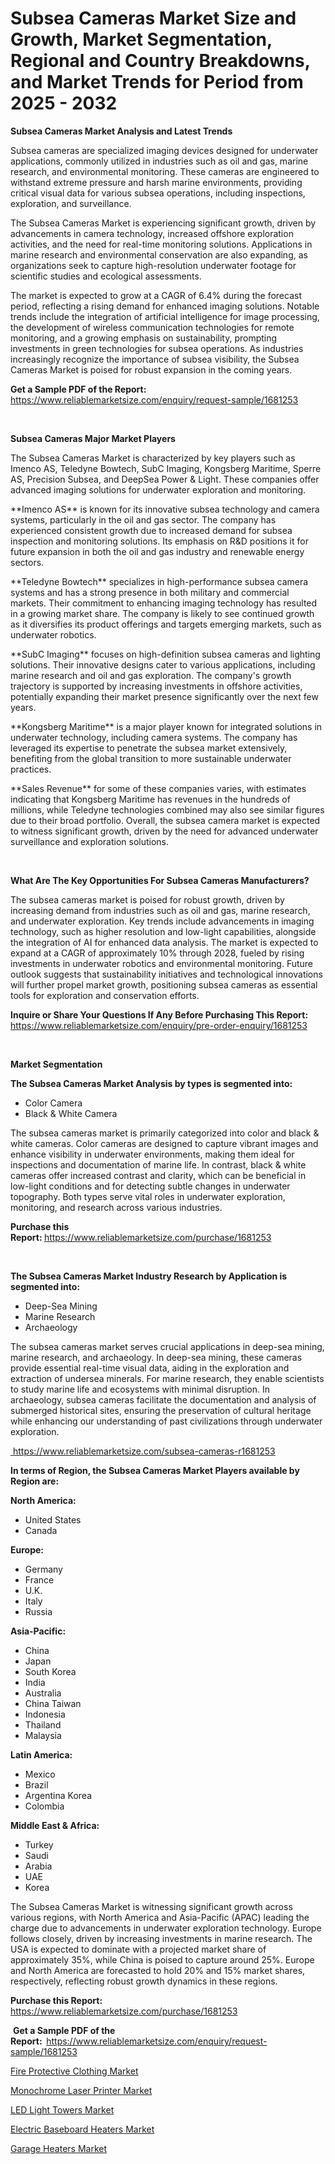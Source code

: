 <p><h1>Subsea Cameras Market Size and Growth, Market Segmentation, Regional and Country Breakdowns, and Market Trends for Period from 2025 -  2032</h1></p><p><strong>Subsea Cameras Market Analysis and Latest Trends</strong></p>
<p><p>Subsea cameras are specialized imaging devices designed for underwater applications, commonly utilized in industries such as oil and gas, marine research, and environmental monitoring. These cameras are engineered to withstand extreme pressure and harsh marine environments, providing critical visual data for various subsea operations, including inspections, exploration, and surveillance.</p><p>The Subsea Cameras Market is experiencing significant growth, driven by advancements in camera technology, increased offshore exploration activities, and the need for real-time monitoring solutions. Applications in marine research and environmental conservation are also expanding, as organizations seek to capture high-resolution underwater footage for scientific studies and ecological assessments.</p><p>The market is expected to grow at a CAGR of 6.4% during the forecast period, reflecting a rising demand for enhanced imaging solutions. Notable trends include the integration of artificial intelligence for image processing, the development of wireless communication technologies for remote monitoring, and a growing emphasis on sustainability, prompting investments in green technologies for subsea operations. As industries increasingly recognize the importance of subsea visibility, the Subsea Cameras Market is poised for robust expansion in the coming years.</p></p>
<p><strong>Get a Sample PDF of the Report:&nbsp;</strong> <a href="https://www.reliablemarketsize.com/enquiry/request-sample/1681253?utm_campaign=2115&utm_medium=2&utm_source=Github&utm_content=ia&utm_term=10042025&utm_id=subsea-cameras">https://www.reliablemarketsize.com/enquiry/request-sample/1681253</a></p>
<p>&nbsp;</p>
<p><strong>Subsea Cameras Major Market Players</strong></p>
<p><p>The Subsea Cameras Market is characterized by key players such as Imenco AS, Teledyne Bowtech, SubC Imaging, Kongsberg Maritime, Sperre AS, Precision Subsea, and DeepSea Power & Light. These companies offer advanced imaging solutions for underwater exploration and monitoring.</p><p>**Imenco AS** is known for its innovative subsea technology and camera systems, particularly in the oil and gas sector. The company has experienced consistent growth due to increased demand for subsea inspection and monitoring solutions. Its emphasis on R&D positions it for future expansion in both the oil and gas industry and renewable energy sectors.</p><p>**Teledyne Bowtech** specializes in high-performance subsea camera systems and has a strong presence in both military and commercial markets. Their commitment to enhancing imaging technology has resulted in a growing market share. The company is likely to see continued growth as it diversifies its product offerings and targets emerging markets, such as underwater robotics.</p><p>**SubC Imaging** focuses on high-definition subsea cameras and lighting solutions. Their innovative designs cater to various applications, including marine research and oil and gas exploration. The company's growth trajectory is supported by increasing investments in offshore activities, potentially expanding their market presence significantly over the next few years.</p><p>**Kongsberg Maritime** is a major player known for integrated solutions in underwater technology, including camera systems. The company has leveraged its expertise to penetrate the subsea market extensively, benefiting from the global transition to more sustainable underwater practices. </p><p>**Sales Revenue** for some of these companies varies, with estimates indicating that Kongsberg Maritime has revenues in the hundreds of millions, while Teledyne technologies combined may also see similar figures due to their broad portfolio. Overall, the subsea camera market is expected to witness significant growth, driven by the need for advanced underwater surveillance and exploration solutions.</p></p>
<p>&nbsp;</p>
<p><strong>What Are The Key Opportunities For Subsea Cameras Manufacturers?</strong></p>
<p><p>The subsea cameras market is poised for robust growth, driven by increasing demand from industries such as oil and gas, marine research, and underwater exploration. Key trends include advancements in imaging technology, such as higher resolution and low-light capabilities, alongside the integration of AI for enhanced data analysis. The market is expected to expand at a CAGR of approximately 10% through 2028, fueled by rising investments in underwater robotics and environmental monitoring. Future outlook suggests that sustainability initiatives and technological innovations will further propel market growth, positioning subsea cameras as essential tools for exploration and conservation efforts.</p></p>
<p><strong>Inquire or Share Your Questions If Any Before Purchasing This Report:</strong> <a href="https://www.reliablemarketsize.com/enquiry/pre-order-enquiry/1681253?utm_campaign=2115&utm_medium=2&utm_source=Github&utm_content=ia&utm_term=10042025&utm_id=subsea-cameras">https://www.reliablemarketsize.com/enquiry/pre-order-enquiry/1681253</a></p>
<p>&nbsp;</p>
<p><strong>Market Segmentation</strong></p>
<p><strong>The Subsea Cameras Market Analysis by types is segmented into:</strong></p>
<p><ul><li>Color Camera</li><li>Black & White Camera</li></ul></p>
<p><p>The subsea cameras market is primarily categorized into color and black & white cameras. Color cameras are designed to capture vibrant images and enhance visibility in underwater environments, making them ideal for inspections and documentation of marine life. In contrast, black & white cameras offer increased contrast and clarity, which can be beneficial in low-light conditions and for detecting subtle changes in underwater topography. Both types serve vital roles in underwater exploration, monitoring, and research across various industries.</p></p>
<p><strong>Purchase this Report:&nbsp;</strong><a href="https://www.reliablemarketsize.com/purchase/1681253?utm_campaign=2115&utm_medium=2&utm_source=Github&utm_content=ia&utm_term=10042025&utm_id=subsea-cameras">https://www.reliablemarketsize.com/purchase/1681253</a></p>
<p>&nbsp;</p>
<p><strong>The Subsea Cameras Market Industry Research by Application is segmented into:</strong></p>
<p><ul><li>Deep-Sea Mining</li><li>Marine Research</li><li>Archaeology</li></ul></p>
<p><p>The subsea cameras market serves crucial applications in deep-sea mining, marine research, and archaeology. In deep-sea mining, these cameras provide essential real-time visual data, aiding in the exploration and extraction of undersea minerals. For marine research, they enable scientists to study marine life and ecosystems with minimal disruption. In archaeology, subsea cameras facilitate the documentation and analysis of submerged historical sites, ensuring the preservation of cultural heritage while enhancing our understanding of past civilizations through underwater exploration.</p></p>
<p><a href="https://www.reliablemarketsize.com/subsea-cameras-r1681253?utm_campaign=2115&utm_medium=2&utm_source=Github&utm_content=ia&utm_term=10042025&utm_id=subsea-cameras">&nbsp;https://www.reliablemarketsize.com/subsea-cameras-r1681253</a></p>
<p><strong>In terms of Region, the Subsea Cameras Market Players available by Region are:</strong></p>
<p>
    <p> <strong> North America: </strong>
        <ul>
            <li>United States</li>
            <li>Canada</li>
        </ul>
        </p> 
    <p> <strong> Europe: </strong>
        <ul>
            <li>Germany</li>
            <li>France</li>
            <li>U.K.</li>
            <li>Italy</li>
            <li>Russia</li>
        </ul>
        </p> 
    <p> <strong> Asia-Pacific: </strong>
        <ul>
            <li>China</li>
            <li>Japan</li>
            <li>South Korea</li>
            <li>India</li>
            <li>Australia</li>
            <li>China Taiwan</li>
            <li>Indonesia</li>
            <li>Thailand</li>
            <li>Malaysia</li>
        </ul>
        </p> 
    <p> <strong> Latin America: </strong>
        <ul>
            <li>Mexico</li>
            <li>Brazil</li>
            <li>Argentina Korea</li>
            <li>Colombia</li>
        </ul>
        </p> 
    <p> <strong> Middle East & Africa: </strong>
        <ul>
            <li>Turkey</li>
            <li>Saudi</li>
            <li>Arabia</li>
            <li>UAE</li>
            <li>Korea</li>
        </ul>
    </p>
    </p>
<p><p>The Subsea Cameras Market is witnessing significant growth across various regions, with North America and Asia-Pacific (APAC) leading the charge due to advancements in underwater exploration technology. Europe follows closely, driven by increasing investments in marine research. The USA is expected to dominate with a projected market share of approximately 35%, while China is poised to capture around 25%. Europe and North America are forecasted to hold 20% and 15% market shares, respectively, reflecting robust growth dynamics in these regions.</p></p>
<p><strong>Purchase this Report: </strong><a href="https://www.reliablemarketsize.com/purchase/1681253?utm_campaign=2115&utm_medium=2&utm_source=Github&utm_content=ia&utm_term=10042025&utm_id=subsea-cameras">https://www.reliablemarketsize.com/purchase/1681253</a></p>
<p>&nbsp;<strong>Get a Sample PDF of the Report:&nbsp;&nbsp;</strong><a href="https://www.reliablemarketsize.com/enquiry/request-sample/1681253?utm_campaign=2115&utm_medium=2&utm_source=Github&utm_content=ia&utm_term=10042025&utm_id=subsea-cameras">https://www.reliablemarketsize.com/enquiry/request-sample/1681253</a></p>
<p><strong></strong></p>
<p><p><a href="https://github.com/navodfetiya/Market-Research-Report-List-1/blob/main/fire-protective-clothing-market.md?utm_campaign=2115&utm_medium=2&utm_source=Github&utm_content=ia&utm_term=10042025&utm_id=subsea-cameras">Fire Protective Clothing Market</a></p><p><a href="https://github.com/cevzarvargem/Market-Research-Report-List-1/blob/main/monochrome-laser-printer-market.md?utm_campaign=2115&utm_medium=2&utm_source=Github&utm_content=ia&utm_term=10042025&utm_id=subsea-cameras">Monochrome Laser Printer Market</a></p><p><a href="https://github.com/yenagmah/Market-Research-Report-List-1/blob/main/led-light-towers-market.md?utm_campaign=2115&utm_medium=2&utm_source=Github&utm_content=ia&utm_term=10042025&utm_id=subsea-cameras">LED Light Towers Market</a></p><p><a href="https://github.com/doganaqev/Market-Research-Report-List-1/blob/main/electric-baseboard-heaters-market.md?utm_campaign=2115&utm_medium=2&utm_source=Github&utm_content=ia&utm_term=10042025&utm_id=subsea-cameras">Electric Baseboard Heaters Market</a></p><p><a href="https://github.com/omemaeuseda/Market-Research-Report-List-1/blob/main/garage-heaters-market.md?utm_campaign=2115&utm_medium=2&utm_source=Github&utm_content=ia&utm_term=10042025&utm_id=subsea-cameras">Garage Heaters Market</a></p></p>